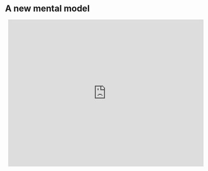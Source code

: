 <h1>A new mental model</h1>
<div style="width: 640px; height: 480px; margin: 10px; position: relative;"><iframe allowfullscreen frameborder="0" style="width:640px; height:480px" src="https://www.lucidchart.com/documents/embeddedchart/76b08aa9-fc2e-4bec-a96c-4334a84a699f" id="Rat4iHW~D5VO"></iframe></div>